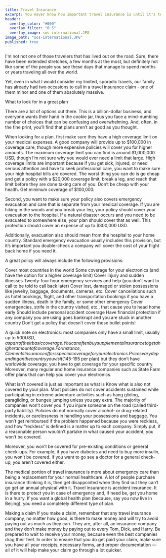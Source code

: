 ```yaml
---
title: Travel Insurance
excerpt: You never know how important travel insurance is until it's too late.
header:
  overlay_color: "#000"
  overlay_filter: "0.5"
  overlay_image: sos-international.JPG
image_path: "sos-international.JPG"
published: true
---
```


I'm not not one of those travelers that has lived out on the road.  Sure, there have been extended stretches, a few months at the most, but definitely not like some of the people you see these days that manage to spend months or years traveling all over the world.

Yet, even in what I would consider my limited, sporadic travels, our family has already had two occasions to call in a travel insurance claim - one of them minor and one of them absolutely massive.  

What to look for in a great plan

There are a lot of options out there. This is a billion-dollar business, and everyone wants their hand in the cookie jar, thus you face a mind-numbing number of choices that can be confusing and overwhelming. And, often, in the fine print, you’ll find that plans aren’t as good as you thought.

When looking for a plan, first make sure they have a high coverage limit on your medical expenses. A good company will provide up to $100,000 in coverage care, though more expensive policies will cover you for higher amounts. The maximum coverage limit you can find is around $1,000,000 USD, though I’m not sure why you would ever need a limit that large. High coverage limits are important because if you get sick, injured, or need serious attention and have to seek professional care, you want to make sure your high hospital bills are covered. The worst thing you can do is go cheap and get a policy with a $20,000 coverage limit, break a leg, and reach that limit before they are done taking care of you. Don’t be cheap with your health. Get minimum coverage of $100,000.

Second, you want to make sure your policy also covers emergency evacuation and care that is separate from your medical coverage. If you are hiking in the woods and you break your leg, your policy should cover your evacuation to the hospital. If a natural disaster occurs and you need to be evacuated to somewhere else, your plan should cover that as well. This protection should cover an expense of up to $300,000 USD.

Additionally, evacuation also should mean from the hospital to your home country. Standard emergency evacuation usually includes this provision, but it’s important you double-check a company will cover the cost of your flight back home if you need it.

A great policy will always include the following provisions:

Cover most countries in the world
Some coverage for your electronics (and have the option for a higher coverage limit)
Cover injury and sudden illnesses
Twenty-four hour emergency services and help (you don’t want to call to be told to call back later)
Cover lost, damaged or stolen possessions like jewelry, baggage, documents, cameras, etc.
Cover cancellations such as hotel bookings, flight, and other transportation bookings if you have a sudden illness, death in the family, or some other emergency
Cover emergencies, strife in the country visited, etc., that cause you to head home early
Should include personal accident coverage
Have financial protection if any company you are using goes bankrupt and you are stuck in another country
Don’t get a policy that doesn’t cover these bullet points!

A quick note on electronics: most companies only have a small limit, usually up to $500 USD, as part of their basic coverage. You can often buy supplemental insurance to get a higher amount of coverage. For instance, Clements Insurance offers special coverage for your electronics. Prices vary depending on the country you visit ($145-195 per plan) but they don’t have worldwide coverage; you have to get coverage for your specific country. Moreover, many regular and home insurance companies such as State Farm offer plans that can help you cover your electronics.

What isn’t covered is just as important as what is
Know what is also not covered by your plan. Most policies do not cover accidents sustained while participating in extreme adventure activities such as hang gliding, paragliding, or bungee jumping unless you pay extra. The majority of companies won’t cover you if you injure someone on the road (called third-party liability). Policies do not normally cover alcohol- or drug-related incidents, or carelessness in handling your possessions and baggage. You won’t get reimbursed if the problem happened because you were reckless, and how “reckless” is defined is a matter up to each company. Simply put, if a reasonable person wouldn’t partake in what caused your accident, you won’t be covered.

Moreover, you won’t be covered for pre-existing conditions or general check-ups. For example, if you have diabetes and need to buy more insulin, you won’t be covered. If you want to go see a doctor for a general check-up, you aren’t covered either.

The medical portion of travel insurance is more about emergency care than being a replacement for your normal healthcare. A lot of people purchase insurance thinking it is, then get disappointed when they find out they can’t go get an annual physical with it. Travel insurance is accident insurance. It is there to protect you in case of emergency and, if need be, get you home in a hurry. If you want a global health plan (because, say you now live in Beijing), you need a completely different type of plan.

Making a claim
If you make a claim, remember that any travel insurance company, no matter how good, is there to make money and will try to avoid paying out as much as they can. They are, after all, an insurance company and they don’t make money by paying out to every Tom, Dick, and Harry. Be prepared to wait to receive your money, because even the best companies drag their feet. In order to ensure that you do get paid your claim, make sure you have all your receipts, necessary forms, and proper documentation — all of it will help make your claim go through a lot quicker.

